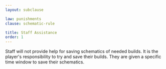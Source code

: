 ```yaml
---
layout: subclause

law: punishments
clause: schematic-rule

title: Staff Assistance
order: 1
---
```


Staff will not provide help for saving schematics of needed builds. It is the player's responsibility to try and save their builds. They are given a specific time window to save their schematics.
